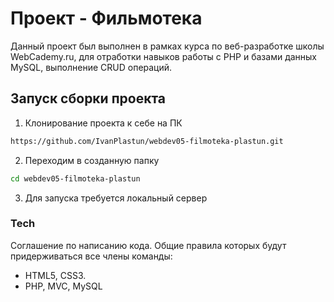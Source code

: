 ﻿# Проект - Фильмотека

Данный проект был выполнен в рамках курса по веб-разработке школы WebCademy.ru, для отработки навыков работы с PHP и базами данных  MySQL, выполнение CRUD операций.

## Запуск сборки проекта

1. Клонирование проекта к себе на ПК               
```sh
https://github.com/IvanPlastun/webdev05-filmoteka-plastun.git
```

2. Переходим в созданную папку
```sh
cd webdev05-filmoteka-plastun
```

3. Для запуска требуется локальный сервер

### Tech
Соглашение по написанию кода. Общие правила которых будут придерживаться все члены команды:

* HTML5, CSS3.
* PHP, MVC, MySQL